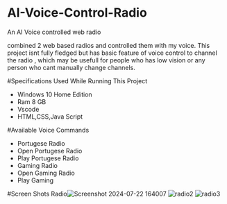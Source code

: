 # AI-Voice-Control-Radio
An AI Voice controlled web radio 

combined 2 web based radios and controlled them with my voice.
This project isnt fully fledged but has basic feature of voice control to channel the radio , which may be usefull for people who has low vision or any person who cant manually change channels.

#Specifications Used While Running This Project
  - Windows 10 Home Edition
  - Ram 8 GB
  - Vscode
  - HTML,CSS,Java Script

#Available Voice Commands
  - Portugese Radio
  - Open Portugese Radio
  - Play Portugese Radio
  - Gaming Radio
  - Open Gaming Radio
  - Play Gaming 

#Screen Shots
Radio![Screenshot 2024-07-22 164007](https://github.com/user-attachments/assets/b79ea0d5-26cc-4b8e-b46c-0994315a4b61)
![radio2](https://github.com/user-attachments/assets/88811f2a-cc98-4d26-b819-30b2bab2da6b)
![radio3](https://github.com/user-attachments/assets/bb8a6b54-454c-4b6c-8e29-1882ecd73b31)
